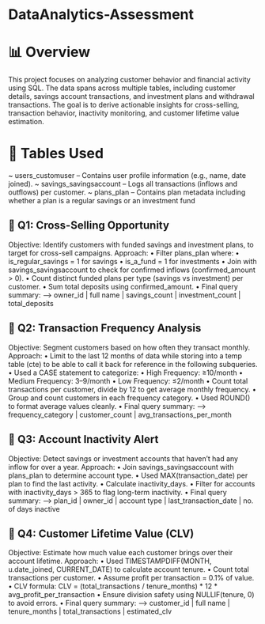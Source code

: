 # DataAnalytics-Assessment

# 📊 Overview
This project focuses on analyzing customer behavior and financial activity using SQL. The data spans across multiple tables, including customer details, savings account transactions, and investment plans and withdrawal transactions. The goal is to derive actionable insights for cross-selling, transaction behavior, inactivity monitoring, and customer lifetime value estimation.

# 📁 Tables Used
~ users_customuser – Contains user profile information (e.g., name, date joined).
~ savings_savingsaccount – Logs all transactions (inflows and outflows) per customer.
~ plans_plan – Contains plan metadata including whether a plan is a regular savings or an investment fund

## 🧩 Q1: Cross-Selling Opportunity
Objective: Identify customers with funded savings and investment plans, to target for cross-sell campaigns.
Approach:
  •	Filter plans_plan where:
      •	is_regular_savings = 1 for savings
      •	is_a_fund = 1 for investments
  •	Join with savings_savingsaccount to check for confirmed inflows (confirmed_amount > 0).
  •	Count distinct funded plans per type (savings vs investment) per customer.
  •	Sum total deposits using confirmed_amount.
  •	Final query summary:
    -->	owner_id | full name | savings_count | investment_count | total_deposits

## 🧩 Q2: Transaction Frequency Analysis
Objective: Segment customers based on how often they transact monthly.
Approach:
  •	Limit to the last 12 months of data while storing into a temp table (cte) to be able to call it back for reference in the following subqueries.
  •	Used a CASE statement to categorize:
      •	High Frequency: ≥10/month
      •	Medium Frequency: 3–9/month
      •	Low Frequency: ≤2/month
  •	Count total transactions per customer, divide by 12 to get average monthly frequency.
  •	Group and count customers in each frequency category.
  •	Used ROUND() to format average values cleanly.
  •	Final query summary:
    --> frequency_category | customer_count | avg_transactions_per_month

## 🧩 Q3: Account Inactivity Alert
Objective: Detect savings or investment accounts that haven’t had any inflow for over a year.
Approach:
  •	Join savings_savingsaccount with plans_plan to determine account type.
  •	Used MAX(transaction_date) per plan to find the last activity.
  •	Calculate inactivity_days.
  •	Filter for accounts with inactivity_days > 365 to flag long-term inactivity.
  •	Final query summary:
    --> plan_id | owner_id | account type | last_transaction_date | no. of days inactive

## 🧩 Q4: Customer Lifetime Value (CLV)
Objective: Estimate how much value each customer brings over their account lifetime.
Approach:
•	Used TIMESTAMPDIFF(MONTH, u.date_joined, CURRENT_DATE) to calculate account tenure.
•	Count total transactions per customer.
•	Assume profit per transaction = 0.1% of value.
•	CLV formula: CLV = (total_transactions / tenure_months) * 12 * avg_profit_per_transaction
•	Ensure division safety using NULLIF(tenure, 0) to avoid errors.
•	Final query summary:
    --> customer_id | full name | tenure_months | total_transactions | estimated_clv
